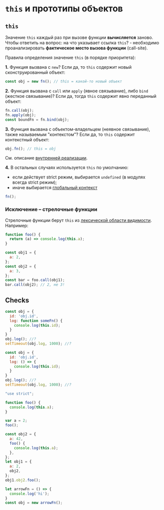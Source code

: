 # `this` и прототипы объектов

## `this`

Значение `this` каждый раз при вызове функции **вычисляется** заново.  
Чтобы ответить на вопрос: на что указывает ссылка `this`? - необходимо проанализировать **фактическое место вызова функции** (call-site).

Правила определения значение `this` (в порядке приоритета):

**1.** Функция вызвана с `new`? Если да, то `this` содержит новый сконструированный объект:

```js
const obj = new fn(); // this = какой-то новый объект
```

**2.** Функция вызвана с `call` или `apply` (явное связывание), либо `bind` (жесткое связывание)? Если да, тогда `this` содержит явно переданный объект:

```js
fn.call(obj);
fn.apply(obj);
const boundFn = fn.bind(obj);
```

**3.** Функция вызвана с объектом-владельцем (неявное связывание), также называемым "контекстом"? Если да, то `this` содержит контекстный объект:

```js
obj.fn(); // this = obj
``` 

См. описание [внутренней реализации](https://learn.javascript.ru/object-methods#vnutrennyaya-realizatsiya-ssylochnyy-tip).

**4.** В остальных случаях используется `this` по умолчанию:

- если действует strict режим, выбирается `undefined` (в модулях всегда strict режим);
- иначе выбирается [глобальный контекст](https://developer.mozilla.org/en-US/docs/Glossary/Global_object)

```js
fn();
``` 

### Исключение – стрелочные функции

Стрелочные функции берут `this` из [лексической области видимости](./scope-and-closures/kyle_simpson_vision.md#%D0%BE%D0%B1%D0%BB%D0%B0%D1%81%D1%82%D0%B8-%D0%B2%D0%B8%D0%B4%D0%B8%D0%BC%D0%BE%D1%81%D1%82%D0%B8). Например:

```js
function foo() {
  return (a) => console.log(this.a);
}

const obj1 = {
  a: 2,
};
const obj2 = {
  a: 3,
};
const bar = foo.call(obj1);
bar.call(obj2); // 2, не 3!
```

## Checks

```js
const obj = {
  id: 'obj.id',
  log: function someFn() {
    console.log(this.id);
  }
}
obj.log(); //?
setTimeout(obj.log, 1000); //?
```

```js
const obj = {
  id: 'obj.id',
  log: () => {
    console.log(this.id);
  }
}
obj.log(); //?
setTimeout(obj.log, 1000); //?
```

```js
"use strict";

function foo() {
  console.log(this.a);
}

var a = 2;
foo();
```

```js
const obj2 = {
  a: 42,
  foo() {
    console.log(this.a);
  },
};
let obj1 = {
  a: 2,
  obj2,
};
obj1.obj2.foo(); 
```

```js
let arrowFn = () => {
  console.log('hi');
}
const obj = new arrowFn();
```
